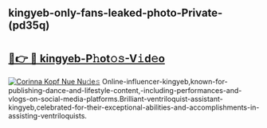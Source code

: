 ## kingyeb-only-fans​-leaked-photo​-Private-(pd35q)


# <h2><a href="https://mediaupload.pro?title=kingyeb&ref=git">🔗👉 🔴 kingyeb-P𝚑ot𝚘𝚜-V𝚒d𝚎o</a></h2>

[![Corinna Kopf Nue Nu𝚍e𝚜](https://i.imgur.com/0qMVB7G.gif)](https://mediaupload.pro?title=kingyeb&ref=git)
Online-influencer-kingyeb,known-for-publishing-dance-and-lifestyle-content,-including-performances-and-vlogs-on-social-media-platforms.Brilliant-ventriloquist-assistant-kingyeb,celebrated-for-their-exceptional-abilities-and-accomplishments-in-assisting-ventriloquists.  